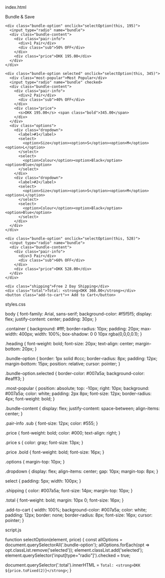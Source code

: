 index.html

<!DOCTYPE html>
<html lang="en">
<head>
  <meta charset="UTF-8" />
  <meta name="viewport" content="width=device-width, initial-scale=1.0"/>
  <title>Bundle & Save</title>
  <link rel="stylesheet" href="styles.css">
</head>
<body>
  <div class="container">
    <div class="heading">Bundle & Save</div>

    <div class="bundle-option" onclick="selectOption(this, 195)">
      <input type="radio" name="bundle">
      <div class="bundle-content">
        <div class="pair-info">
          <div>1 Pair</div>
          <div class="sub">50% OFF</div>
        </div>
        <div class="price">DKK 195.00</div>
      </div>
    </div>

    <div class="bundle-option selected" onclick="selectOption(this, 345)">
      <div class="most-popular">Most Popular</div>
      <input type="radio" name="bundle" checked>
      <div class="bundle-content">
        <div class="pair-info">
          <div>2 Pair</div>
          <div class="sub">40% OFF</div>
        </div>
        <div class="price">
          <s>DKK 195.00</s> <span class="bold">345.00</span>
        </div>
      </div>
      <div class="options">
        <div class="dropdown">
          <label>#1</label>
          <select>
            <option>Size</option><option>S</option><option>M</option><option>L</option>
          </select>
          <select>
            <option>Colour</option><option>Black</option><option>Blue</option>
          </select>
        </div>
        <div class="dropdown">
          <label>#2</label>
          <select>
            <option>Size</option><option>S</option><option>M</option><option>L</option>
          </select>
          <select>
            <option>Colour</option><option>Black</option><option>Blue</option>
          </select>
        </div>
      </div>
    </div>

    <div class="bundle-option" onclick="selectOption(this, 528)">
      <input type="radio" name="bundle">
      <div class="bundle-content">
        <div class="pair-info">
          <div>3 Pair</div>
          <div class="sub">60% OFF</div>
        </div>
        <div class="price">DKK 528.00</div>
      </div>
    </div>

    <div class="shipping">Free 2 Day Shipping</div>
    <div class="total">Total: <strong>DKK 360.00</strong></div>
    <button class="add-to-cart">+ Add to Cart</button>
  </div>

  <script src="script.js"></script>
</body>
</html>

styles.css

body {
  font-family: Arial, sans-serif;
  background-color: #f5f5f5;
  display: flex;
  justify-content: center;
  padding: 30px;
}

.container {
  background: #fff;
  border-radius: 10px;
  padding: 20px;
  max-width: 400px;
  width: 100%;
  box-shadow: 0 0 10px rgba(0,0,0,0.1);
}

.heading {
  font-weight: bold;
  font-size: 20px;
  text-align: center;
  margin-bottom: 20px;
}

.bundle-option {
  border: 1px solid #ccc;
  border-radius: 8px;
  padding: 12px;
  margin-bottom: 15px;
  position: relative;
  cursor: pointer;
}

.bundle-option.selected {
  border-color: #007a5a;
  background-color: #eafff3;
}

.most-popular {
  position: absolute;
  top: -10px;
  right: 10px;
  background: #007a5a;
  color: white;
  padding: 2px 8px;
  font-size: 12px;
  border-radius: 4px;
  font-weight: bold;
}

.bundle-content {
  display: flex;
  justify-content: space-between;
  align-items: center;
}

.pair-info .sub {
  font-size: 12px;
  color: #555;
}

.price {
  font-weight: bold;
  color: #000;
  text-align: right;
}

.price s {
  color: gray;
  font-size: 13px;
}

.price .bold {
  font-weight: bold;
  font-size: 16px;
}

.options {
  margin-top: 10px;
}

.dropdown {
  display: flex;
  align-items: center;
  gap: 10px;
  margin-top: 8px;
}

select {
  padding: 5px;
  width: 100px;
}

.shipping {
  color: #007a5a;
  font-size: 14px;
  margin-top: 10px;
}

.total {
  font-weight: bold;
  margin: 10px 0;
  font-size: 16px;
}

.add-to-cart {
  width: 100%;
  background-color: #007a5a;
  color: white;
  padding: 12px;
  border: none;
  border-radius: 8px;
  font-size: 16px;
  cursor: pointer;
}

script.js

function selectOption(element, price) {
  const allOptions = document.querySelectorAll('.bundle-option');
  allOptions.forEach(opt => opt.classList.remove('selected'));
  element.classList.add('selected');
  element.querySelector('input[type="radio"]').checked = true;

  document.querySelector('.total').innerHTML = `Total: <strong>DKK ${price.toFixed(2)}</strong>`;
}


